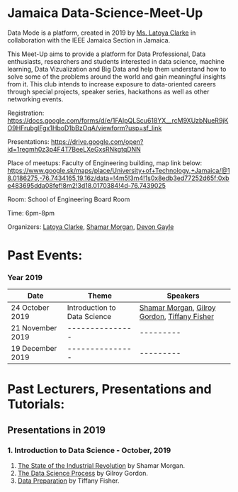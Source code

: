 # Jamaica Data-Science-Meet-Up

Data Mode is a platform, created in 2019 by [Ms. Latoya Clarke](https://www.linkedin.com/in/latoya-clarke-506010175/) in collaboration with the IEEE Jamaica Section in Jamaica.

This Meet-Up aims to provide a platform for Data Professional, Data enthusiasts, researchers and students interested in data science, machine learning, Data Vizualization and Big Data and help them understand how to solve some  of the problems around the world and gain meaningful insights from it. This club intends to increase exposure to data-oriented careers through special projects, speaker series, hackathons as well as other networking events.

Registration: 
https://docs.google.com/forms/d/e/1FAIpQLScu618YX__rcM9XUzbNueR9jKO9HFrubglFgx1HboD1bBzOqA/viewform?usp=sf_link

Presentations: 
https://drive.google.com/open?id=1regmh0z3p4F4T7BeeLXeGxsRNkgtqDNN

Place of meetups: Faculty of Engineering building, map link below: https://www.google.sk/maps/place/University+of+Technology,+Jamaica/@18.0186275,-76.7434165,19.16z/data=!4m5!3m4!1s0x8edb3ed77252d65f:0xbe483695dda08fef!8m2!3d18.0170384!4d-76.7439025

Room: School of Engineering Board Room

Time: 6pm-8pm

Organizers: [Latoya Clarke](https://www.linkedin.com/in/latoya-clarke-506010175/), [Shamar Morgan](https://www.linkedin.com/in/shamar-morgan-b-eng-a9b23857/), [Devon Gayle](https://www.linkedin.com/in/devon-gayle-14950a34/)  

# Past Events:

### Year 2019
| Date          | Theme           | Speakers  |
| ------------- |---------------| ---------|
| 24 October 2019    | Introduction to Data Science | [Shamar Morgan](https://www.linkedin.com/in/shamar-morgan-b-eng-a9b23857/), [Gilroy Gordon](https://www.linkedin.com/in/gilroygordon/), [Tiffany Fisher](https://www.linkedin.com/in/tiffany-fisher-rhoden-442b9aaa/) |
| 21 November 2019 |---------------| ---------|
| 19 December 2019 |---------------| ---------|

# Past Lecturers, Presentations and Tutorials:
## Presentations in 2019 
### 1. Introduction to Data Science - October, 2019 
1. [The State of the Industrial Revolution]() by Shamar Morgan.
2. [The Data Science Process]() by Gilroy Gordon.
3. [Data Preparation]() by Tiffany Fisher.

